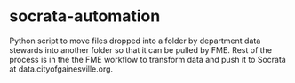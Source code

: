 # socrata-automation
Python script to move files dropped into a folder by department data stewards into another folder so that it can be pulled by FME. Rest of the process is in the the FME workflow to transform data and push it to Socrata at data.cityofgainesville.org.
